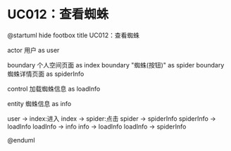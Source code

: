 # UC012：查看蜘蛛

@startuml
hide footbox
title UC012：查看蜘蛛

actor 用户 as user

boundary 个人空间页面 as index
boundary "蜘蛛(按钮)" as spider
boundary 蜘蛛详情页面 as spiderInfo

control 加载蜘蛛信息 as loadInfo

entity 蜘蛛信息 as info

user -> index:进入
index -> spider:点击
spider -> spiderInfo
spiderInfo -> loadInfo
loadInfo -> info
info -> loadInfo
loadInfo -> spiderInfo

@enduml
